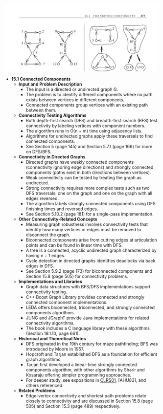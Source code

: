 ![ADM-ch15-graphs-connected-components](ADM-ch15-graphs-connected-components.best.png)

- **15.1 Connected Components**
  - **Input and Problem Description**
    - The input is a directed or undirected graph G.
    - The problem is to identify different components where no path exists between vertices in different components.
    - Connected components group vertices with an existing path between them.
  - **Connectivity Testing Algorithms**
    - Both depth-first search (DFS) and breadth-first search (BFS) test connectivity by labeling vertices with component numbers.
    - The algorithm runs in O(n + m) time using adjacency lists.
    - Algorithms for undirected graphs apply these traversals to find connected components.
    - See Section 5 (page 145) and Section 5.7.1 (page 166) for more on DFS/BFS.
  - **Connectivity in Directed Graphs**
    - Directed graphs have weakly connected components (connectivity ignoring edge directions) and strongly connected components (paths exist in both directions between vertices).
    - Weak connectivity can be tested by treating the graph as undirected.
    - Strong connectivity requires more complex tests such as two DFS traversals: one on the graph and one on the graph with all edges reversed.
    - The algorithm labels strongly connected components using DFS finishing times and reversed edges.
    - See Section 5.10.2 (page 181) for a single-pass implementation.
  - **Other Connectivity-Related Concepts**
    - Measuring graph robustness involves connectivity tests that identify how many vertices or edges must be removed to disconnect the graph.
    - Biconnected components arise from cutting edges at articulation points and can be found in linear time with DFS.
    - A tree is a connected, acyclic undirected graph characterized by having n − 1 edges.
    - Cycle detection in directed graphs identifies deadlocks via back edges in DFS.
    - See Section 5.9.2 (page 173) for biconnected components and Section 15.8 (page 505) for connectivity problems.
  - **Implementations and Libraries**
    - Graph data structures with BFS/DFS implementations support connectivity testing.
    - C++ Boost Graph Library provides connected and strongly connected component implementations.
    - LEDA offers biconnected, triconnected, and strongly connected components algorithms.
    - JUNG and JGraphT provide Java implementations for related connectivity algorithms.
    - The book includes a C language library with these algorithms (Section 19.1.10, page 661).
  - **Historical and Theoretical Notes**
    - DFS originated in the 19th century for maze pathfinding; BFS was introduced by Moore in 1957.
    - Hopcroft and Tarjan established DFS as a foundation for efficient graph algorithms.
    - Tarjan first developed a linear-time strongly connected components algorithm, with other algorithms by Sharir and Kosaraju offering simpler programming approaches.
    - For deeper study, see expositions in [CLRS01](https://mitpress.mit.edu/books/introduction-algorithms), [AHU83], and others referenced.
  - **Related Problems**
    - Edge-vertex connectivity and shortest path problems relate closely to connectivity and are discussed in Section 15.8 (page 505) and Section 15.3 (page 489) respectively.

